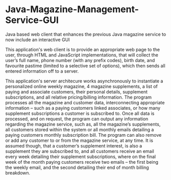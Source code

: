 # Java-Magazine-Management-Service-GUI
Java based web client that enhances the previous Java magazine service to now include an interactive GUI

This application's web client is to provide an appropriate web page to the user, through HTML and JavaScript implementations, 
that will collect the user’s full name, phone number (with any prefix codes), birth date, and favourite pastime (limited to a selective set of options), which then sends all entered information off to a server.

This application's server architecure works asynchronously to instantiate a personalized online weekly magazine, 4 magazine supplements, a list of paying and associate customers, their personal details, supplement subscriptions, and all relative pricing/billing information. 
The program processes all the magazine and customer data, interconnecting appropriate information – such as a paying customers linked associates, or how many supplement subscriptions a customer is subscribed to. Once all data is processed, and on request, the program can output any information regarding the magazine service, such as, all the magazine’s
supplements, all customers stored within the system or all monthly emails detailing a paying customers monthly subscription bill. The program can also remove or add any customer to or from the magazine service, at any time. It is assumed though, that a customer’s
supplement interest, is also a supplement they are subscribed to, and all customers receive an email every week detailing their supplement subscriptions, where on the final week of the month paying customers receive two emails – the first being the weekly email, and the second detailing their end of month billing breakdown.

